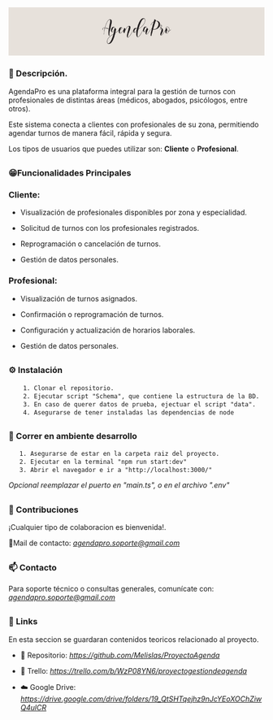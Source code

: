 ![Logo de AgendaPro](/public/assets/img/readme-header.png)

### 📝 Descripción.
AgendaPro es una plataforma integral para la gestión de turnos con profesionales de distintas áreas (médicos, abogados, psicólogos, entre otros). 

Este sistema conecta a clientes con profesionales de su zona, permitiendo agendar turnos de manera fácil, rápida y segura.

Los tipos de usuarios que puedes utilizar son: **Cliente** o **Profesional**.

##
### 😁Funcionalidades Principales
### Cliente:
* Visualización de profesionales disponibles por zona y especialidad.

* Solicitud de turnos con los profesionales registrados.

* Reprogramación o cancelación de turnos.

* Gestión de datos personales.

### Profesional:

* Visualización de turnos asignados.

* Confirmación o reprogramación de turnos.

* Configuración y actualización de horarios laborales.

* Gestión de datos personales.

##
### ⚙ Instalación
        1. Clonar el repositorio.
        2. Ejecutar script "Schema", que contiene la estructura de la BD.
        3. En caso de querer datos de prueba, ejectuar el script "data".
        4. Asegurarse de tener instaladas las dependencias de node

##
### 🚀 Correr en ambiente desarrollo
       1. Asegurarse de estar en la carpeta raiz del proyecto.
       2. Ejecutar en la terminal "npm run start:dev"
       3. Abrir el navegador e ir a "http://localhost:3000/" 

*Opcional reemplazar el puerto en "main.ts", o en el archivo ".env"*

##
### 🌟 Contribuciones
¡Cualquier tipo de colaboracion es bienvenida!.

📩Mail de contacto: *[agendapro.soporte@gmail.com](agendapro.soporte@gmail.com)*

##
### 📫 Contacto
Para soporte técnico o consultas generales, comunícate con: *[agendapro.soporte@gmail.com](agendapro.soporte@gmail.com)*

##
### 🔗 Links

En esta seccion se guardaran contenidos teoricos relacionado al proyecto.

 - 📁 Repositorio: *https://github.com/Melislas/ProyectoAgenda*

 - 📌 Trello: *https://trello.com/b/WzP08YN6/proyectogestiondeagenda*

 - ☁️ Google Drive: *https://drive.google.com/drive/folders/19_QtSHTqejhz9nJcYEoXOChZiwQ4ulCR*

